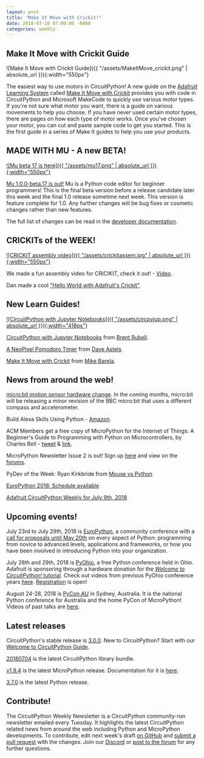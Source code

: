 ```yaml
---
layout: post
title: "Make It Move with Crickit!"
date: 2018-07-10 07:00:00 -0800
categories: weekly
---
```


## Make It Move with Crickit Guide
![Make It Move with Crickit Guide]({{ "/assets/MakeItMove_crickit.png" | absolute_url }}){:width="550px"}

The easiest way to use motors in CircuitPython! A new guide on the [Adafruit Learning System](https://learn.adafruit.com/) called [Make It Move with Crickit](https://learn.adafruit.com/make-it-move-with-crickit) provides you with code in CircuitPython and Microsoft MakeCode to quickly use various motor types. If you're not sure what motor you want, there is a guide on various movements to help you choose. If you have never used certain motor types, there are pages on how each type of motor works. Once you've chosen your motor, you can cut and paste sample code to get you started. This is the first guide in a series of Make It guides to help you use your products.

## MADE WITH MU - A new BETA!

[![Mu beta 17 is here]({{ "/assets/mu17.png" | absolute_url }}){:width="550px"}](https://madewith.mu/mu/releases/2018/07/09/beta-17.html)

[Mu 1.0.0-beta.17 is out!](https://madewith.mu/mu/releases/2018/07/09/beta-17.html) Mu is a Python code editor for beginner programmers! This is the final beta version before a release candidate later this week and the final 1.0 release sometime next week. This version is feature complete for 1.0. Any further changes will be bug fixes or cosmetic changes rather than new features.

The full list of changes can be read in the [developer documentation](https://mu.readthedocs.io/en/latest/changes.html#beta-17).

## CRICKITs of the WEEK!

[![CRICKIT assembly video]({{ "/assets/crickitassem.jpg" | absolute_url }}){:width="550px"}](https://youtu.be/_kWkcrmNZ5Q)

We made a fun assembly video for CRICIKIT, check it out! - [Video](https://youtu.be/_kWkcrmNZ5Q).

Dan made a cool ["Hello World with Adafruit's Crickit"](http://danjohmitchell.blogspot.com/2018/07/hello-world-with-adafruits-crickit.html).

## New Learn Guides!

[![CircuitPython with Jupyter Notebooks]({{ "/assets/circpyjup.png" | absolute_url }}){:width="418px"}](https://learn.adafruit.com/circuitpython-with-jupyter-notebooks)

[CircuitPython with Jupyter Notebooks](https://learn.adafruit.com/circuitpython-with-jupyter-notebooks) from [Brent Rubell](https://learn.adafruit.com/users/brubell).

[A NeoPixel Pomodoro Timer](https://learn.adafruit.com/a-neopixel-pomodoro-timer) from [Dave Astels](https://learn.adafruit.com/users/dastels).

[Make It Move with Crickit](https://learn.adafruit.com/make-it-move-with-crickit) from [Mike Barela](https://learn.adafruit.com/users/MikeBarela).

## News from around the web!

[micro:bit motion sensor hardware change](https://support.microbit.org/support/solutions/articles/19000087020-micro-bit-motion-sensor-hardware-change). In the coming months, micro:bit will be releasing a minor revision of the BBC micro:bit that uses a different compass and accelerometer.

Build Alexa Skills Using Python - [Amazon](https://developer.amazon.com/blogs/alexa/post/3a8f27f3-d724-4e0b-bc72-0dcddd0b2eab/announcing-an-easier-way-to-build-alexa-skills-using-python).

ACM Members get a free copy of MicroPython for the Internet of Things: A Beginner's Guide to Programming with Python on Microcontrollers, by Charles Bell - [tweet](https://twitter.com/acmeducation/status/1014893772952489985) & [link](http://bit.ly/2J0HXo4).

MicroPython Newsletter Issue 2 is out! Sign up [here](http://micropython.org/newsletter/) and view on the [forums](https://forum.micropython.org/viewtopic.php?f=19&t=4980&sid=e430d389dadad1f7f6d0557b413bb75a).

PyDev of the Week: Ryan Kirkbride from [Mouse vs Python](http://www.blog.pythonlibrary.org/2018/07/09/pydev-of-the-week-ryan-kirkbride/)

[EuroPython 2018: Schedule available](https://blog.europython.eu/post/175502948797/europython-2018-schedule-available)

[Adafruit CircuitPython Weekly for July 9th, 2018](https://youtu.be/eVSq5JjHlv8)

## Upcoming events!

July 23rd to July 29th, 2018 is [EuroPython](https://ep2018.europython.eu/), a community conference with a [call for proposals until May 20th](https://ep2018.europython.eu/en/call-for-proposals/) on every aspect of Python: programming from novice to advanced levels, applications and frameworks, or how you have been involved in introducing Python into your organization.

July 28th and 29th, 2018 is [PyOhio](https://www.pyohio.org/2018/), a free Python conference held in Ohio. Adafruit is sponsoring through a hardware donation for the [*Welcome to CircuitPython!* tutorial](https://www.pyohio.org/2018/schedule/presentation/39/). Check out videos from previous PyOhio conference years [here](http://pyvideo.org/events/pyohio-2017.html). [Registration](https://www.pyohio.org/register) is open!

August 24-28, 2018 is [PyCon.AU](https://2018.pycon-au.org/) in Sydney, Australia. It is the national Python conference for Australia and the home PyCon of MicroPython! Videos of past talks are [here](https://www.youtube.com/user/PyConAU).

## Latest releases

CircuitPython's stable release is [3.0.0](https://github.com/adafruit/circuitpython/releases/latest). New to CircuitPython? Start with our [Welcome to CircuitPython Guide](https://learn.adafruit.com/welcome-to-circuitpython).

[20180704](https://github.com/adafruit/Adafruit_CircuitPython_Bundle/releases/latest) is the latest CircuitPython library bundle.

[v1.9.4](https://micropython.org/download) is the latest MicroPython release. Documentation for it is [here](http://docs.micropython.org/en/latest/pyboard/).

[3.7.0](https://www.python.org/downloads/) is the latest Python release.

## Contribute!

The CircuitPython Weekly Newsletter is a CircuitPython community-run newsletter emailed every Tuesday. It highlights the latest CircuitPython related news from around the web including Python and MicroPython developments. To contribute, edit next week's draft [on GitHub](https://github.com/adafruit/circuitpython-weekly-newsletter/tree/gh-pages/_drafts) and [submit a pull request](https://help.github.com/articles/editing-files-in-your-repository/) with the changes. Join our [Discord](https://adafru.it/discord) or [post to the forum](https://forums.adafruit.com/viewforum.php?f=60) for any further questions.
